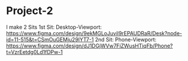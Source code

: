 # Project-2
I make 2 Sits
1st Sit: Desktop-Viewport:
https://www.figma.com/design/9ekMGLoJuvil9rEPAUDRaR/Desk?node-id=11-515&t=CSmOuGEMju29IYT7-1
2nd Sit: Phone-Viewport:
https://www.figma.com/design/dJ1DGjWVw7FiZWusHTiqFb/Phone?t=VzrEetdg0Ld1fDPw-1

